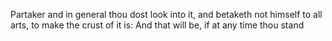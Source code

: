 Partaker and in general thou dost look into it, and betaketh not himself to all arts, to make the crust of it is: And that will be, if at any time thou stand

